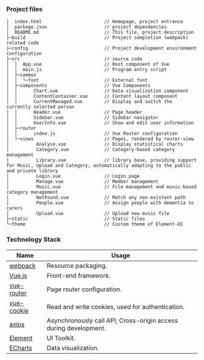 ### Project files

```
│  index.html                       // Homepage, project entrance
│  package.json                     // project dependencies
│  README.md                        // This file, project description
├─build                             // Project completion (webpack) related code
├─config                            // Project development environment configuration
├─src                               // source code
│  │  App.vue                       // Root component of Vue
│  │  main.js                       // Program entry script
│  ├─common
│  │  └─font                        // External font
│  ├─components                     // Vue Components
│  │      Chart.vue                 // Data visualization component
│  │      ContentContainer.vue      // Content layout component
│  │      CurrentManaged.vue        // Display and switch the currently selected person
│  │      Header.vue                // Page header
│  │      Sidebar.vue               // Sidebar navigator
│  │      UserInfo.vue              // Show and edit user information
│  ├─router
│  │      index.js                  // Vue Router configuration
│  └─views                          // Pages, rendered by router-view
│          Analyse.vue              // Display statistical charts
│          Category.vue             // Category-based category management
│          Library.vue              // library base, providing support for Music, Upload and Category, automatically adapting to the public and private library
│          Login.vue                // Login page
│          Manage.vue               // Member management
│          Music.vue                // File management and music-based category management
│          NotFound.vue             // Match any non-existent path
│          People.vue               // Assign people with dementia to carers
│          Upload.vue               // Upload new music file
├─static                            // Static files
└─theme                             // Custom theme of Element-UI
```

### Technology Stack

| Name                                                      | Usage                                                        |
| --------------------------------------------------------- | ------------------------------------------------------------ |
| [webpack](https://github.com/webpack/webpack)             | Resource packaging.                                          |
| [Vue.js](https://github.com/vuejs/vue)                    | Front-end framework.                                         |
| [vue-router](https://github.com/vuejs/vue-router)         | Page router configuration.                                   |
| [vue-cookie](https://github.com/alfhen/vue-cookie#readme) | Read and write cookies, used for authentication.             |
| [axios](https://github.com/axios/axios)                   | Asynchronously call API; Cross-origin access during development. |
| [Element](https://github.com/ElemeFE/element)             | UI Toolkit.                                                  |
| [ECharts](https://github.com/apache/incubator-echarts)    | Data visualization.                                          |
